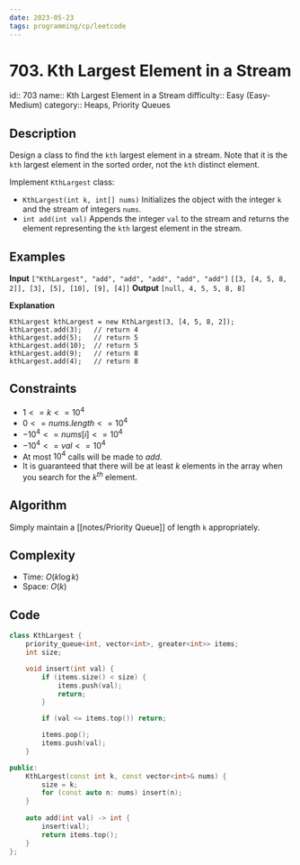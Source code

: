 ```yaml
---
date: 2023-05-23
tags: programming/cp/leetcode
---
```


# 703. Kth Largest Element in a Stream 

id:: 703
name:: Kth Largest Element in a Stream
difficulty:: Easy (Easy-Medium)
category:: Heaps, Priority Queues

## Description
Design a class to find the `kth` largest element in a stream. Note that it is the `kth` largest element in the sorted order, not the `kth` distinct element.

Implement `KthLargest` class:
-   `KthLargest(int k, int[] nums)` Initializes the object with the integer `k` and the stream of integers `nums`.
-   `int add(int val)` Appends the integer `val` to the stream and returns the element representing the `kth` largest element in the stream.

## Examples
**Input**
`["KthLargest", "add", "add", "add", "add", "add"]`
`[[3, [4, 5, 8, 2]], [3], [5], [10], [9], [4]]`
**Output**
`[null, 4, 5, 5, 8, 8]`

**Explanation**
```
KthLargest kthLargest = new KthLargest(3, [4, 5, 8, 2]);
kthLargest.add(3);   // return 4
kthLargest.add(5);   // return 5
kthLargest.add(10);  // return 5
kthLargest.add(9);   // return 8
kthLargest.add(4);   // return 8
```

## Constraints
- $1 <= k <= 10^4$
- $0 <= nums.length <= 10^4$
- $-10^4 <= nums[i] <= 10^4$
- $-10^4 <= val <= 10^4$
- At most $10^4$ calls will be made to $add$.
- It is guaranteed that there will be at least $k$ elements in the array when you search for the $k^{th}$ element.

## Algorithm
Simply maintain a [[notes/Priority Queue]] of length `k` appropriately.

## Complexity
- Time: $O(k \log k)$
- Space: $O(k)$

## Code
```cpp
class KthLargest {
    priority_queue<int, vector<int>, greater<int>> items;
    int size;

    void insert(int val) {
        if (items.size() < size) {
            items.push(val);
            return;
        }

        if (val <= items.top()) return;

        items.pop();
        items.push(val);
    }

public:
    KthLargest(const int k, const vector<int>& nums) {
        size = k;
        for (const auto n: nums) insert(n);
    }
    
    auto add(int val) -> int {
        insert(val);
        return items.top();
    }
};
```